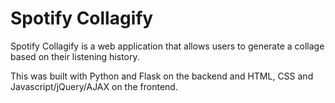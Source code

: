 # Spotify Collagify

Spotify Collagify is a web application that allows users to generate a collage based on their
listening history.

This was built with Python and Flask on the backend and HTML, CSS and Javascript/jQuery/AJAX
on the frontend.
